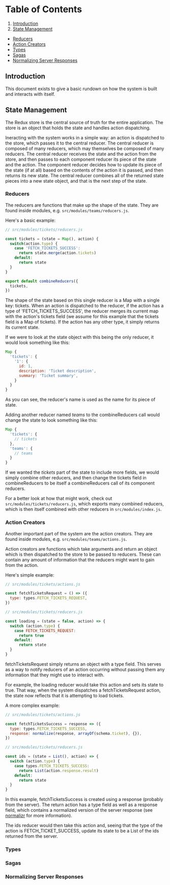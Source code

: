 # Table of Contents
1. [Introduction](#introduction)
2. [State Management](#state)
  - [Reducers](#reducers)
  - [Action Creators](#actions)
  - [Types](#types)
  - [Sagas](#sagas)
  - [Normalizing Server Responses](#normalizr)


## <a name="introduction">Introduction</a>

This document exists to give a basic rundown on how the system is built and interacts with itself.


## <a name="state">State Management</a>

The Redux store is the central source of truth for the entire application. The store is an object that holds the state and handles action dispatching. 

Ineracting with the system works in a simple way: an action is dispatched to the store, which passes it to the central reducer. The central reducer is composed of many reducers, which may themselves be composed of many reducers. The central reducer receives the state and the action from the store, and then passes to each component reducer its piece of the state and the action. The component reducer decides how to update its piece of the state (if at all) based on the contents of the action it is passed, and then returns its new state. The central reducer combines all of the returned state pieces into a new state object, and that is the next step of the state.

### <a name="reducers">Reducers</a>

The reducers are functions that make up the shape of the state. They are found inside modules, e.g. `src/modules/teams/reducers.js`.

Here's a basic example:

```javascript
// src/modules/tickets/reducers.js

const tickets = (state = Map(), action) {
  switch(action.type) {
    case 'FETCH_TICKETS_SUCCESS':
      return state.merge(action.tickets)
    default:
      return state
  }
}

export default combineReducers({
  tickets,
})
```

The shape of the state based on this single reducer is a Map with a single key: tickets. When an action is dispatched to the reducer, if the action has a type of 'FETCH_TICKETS_SUCCESS', the reducer merges its current map with the action's tickets field (we assume for this example that the tickets field is a Map of tickets). If the action has any other type, it simply returns its current state.

If we were to look at the state object with this being the only reducer, it would look something like this:

```javascript
Map {
  'tickets': {
    '1': {
      id: 1,
      description: 'Ticket description',
      summary: 'Ticket summary',
    }
  }
}
```

As you can see, the reducer's name is used as the name for its piece of state.

Adding another reducer named *teams* to the combineReducers call would change the state to look something like this:

```javascript
Map {
  'tickets': {
    // tickets
  },
  'teams': {
    // teams
  }
}
```

If we wanted the *tickets* part of the state to include more fields, we would simply combine other reducers, and then change the tickets field in combineReducers to be itself a combineReducers call of its component reducers.

For a better look at how that might work, check out `src/modules/tickets/reducers.js`, which exports many combined reducers, which is then itself combined with other reducers in `src/modules/index.js`.

### <a name="actions">Action Creators</a>

Another important part of the system are the action creators. They are found inside modules, e.g. `src/modules/teams/actions.js`.

Action creators are functions which take arguments and return an object which is then dispatched to the store to be passed to reducers. These can contain any amount of information that the reducers might want to gain from the action.

Here's simple example:

```javascript
// src/modules/tickets/actions.js

const fetchTicketsRequest = () => ({
  type: types.FETCH_TICKETS_REQUEST,
})

// src/modules/tickets/reducers.js

const loading = (state = false, action) => {
  switch (action.type) {
    case FETCH_TICKETS_REQUEST:
      return true
    default:
      return state
  }
}
```

fetchTicketsRequest simply returns an object with a type field. This serves as a way to notify reducers of an action occurring without passing them any information that they might use to interact with.

For example, the loading reducer would take this action and sets its state to true. That way, when the system dispatches a fetchTicketsRequest action, the state now reflects that it is attempting to load tickets.

A more complex example: 

```javascript
// src/modules/tickets/actions.js

const fetchTicketsSuccess = response => ({
  type: types.FETCH_TICKETS_SUCCESS,
  response: normalize(response, arrayOf(schema.ticket), {}),
})

// src/modules/tickets/reducers.js

const ids = (state = List(), action) => {
  switch (action.type) {
    case types.FETCH_TICKETS_SUCCESS:
      return List(action.response.result)
    default:
      return state
  }
}
```

In this example, fetchTicketsSuccess is created using a response (probably from the server). The return action has a type field as well as a response field, which contains a normalized version of the server response (see [normalizr](#normalizr) for more information).

The ids reducer would then take this action and, seeing that the type of the action is FETCH_TICKET_SUCCESS, update its state to be a List of the ids returned from the server.

### <a name="types">Types</a>

### <a name="sagas">Sagas</a>

### <a name="normalizr">Normalizing Server Responses</a>
